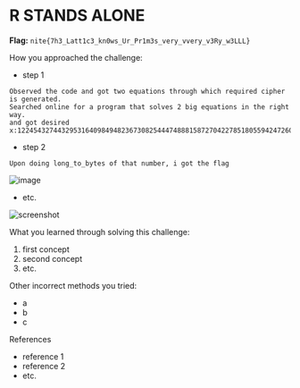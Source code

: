 # R STANDS ALONE

**Flag:** `nite{7h3_Latt1c3_kn0ws_Ur_Pr1m3s_very_vvery_v3Ry_w3LLL}`

How you approached the challenge:

- step 1

```
Observed the code and got two equations through which required cipher is generated. 
Searched online for a program that solves 2 big equations in the right way.
and got desired x:1224543274432953164098494823673082544474888158727042278518055942472603042171050926269717319080882631327061394998314354487201417153661
```

- step 2

```
Upon doing long_to_bytes of that number, i got the flag
```
![image](https://github.com/user-attachments/assets/97353bd7-54f9-4ab9-9030-ca91634e99de)

- etc.

![screenshot](./screenshot.png)

What you learned through solving this challenge:

1. first concept
2. second concept
3. etc.

Other incorrect methods you tried:

- a
- b
- c

References

- reference 1
- reference 2
- etc.

